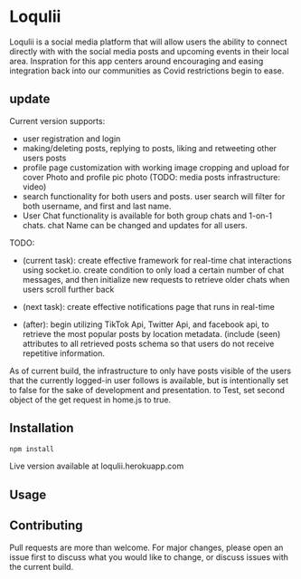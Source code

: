 # Loqulii

Loqulii is a social media platform that will allow users the ability to connect directly with with the social media posts and upcoming events in their local area. Inspration for this app centers around encouraging and easing integration back into our communities as Covid restrictions begin to ease.


## update

Current version supports:
-  user registration and login
-  making/deleting posts, replying to posts, liking and retweeting other users posts 
-  profile page customization with working image cropping and upload for cover Photo and profile pic photo (TODO: media posts infrastructure: video)
-  search functionality for both users and posts. user search will filter for both username, and first and last name.
-  User Chat functionality is available for both group chats and 1-on-1 chats. chat Name can be changed and updates for all users. 

TODO:

- (current task): create effective framework for real-time chat interactions using socket.io. create condition to only load a certain number of chat messages, and then initialize new requests to retrieve older chats when users scroll further back

- (next task): create effective notifications page that runs in real-time

- (after): begin utilizing TikTok Api, Twitter Api, and facebook api, to retrieve the most popular posts by location metadata. (include (seen) attributes to all retrieved posts schema so that users do not receive repetitive information.


As of current build, the infrastructure to only have posts visible of the users that the currently logged-in user follows is available, but is intentionally set to false for the sake of development and presentation. to Test, set second object of the get request in home.js to true.
## Installation


```bash
npm install
```
Live version available at loqulii.herokuapp.com

## Usage



## Contributing
Pull requests are more than welcome. For major changes, please open an issue first to discuss what you would like to change, or discuss issues with the current build.
